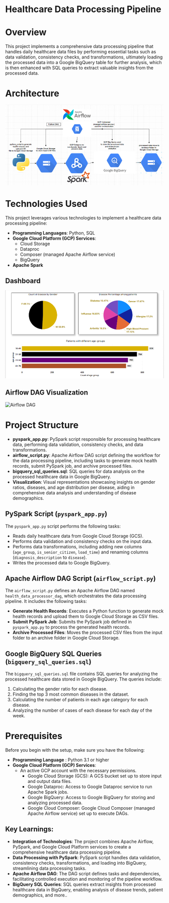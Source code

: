 # Healthcare Data Processing Pipeline

# Overview
This project implements a comprehensive data processing pipeline that handles daily healthcare data files by performing essential tasks such as data validation, consistency checks, and transformations, ultimately loading the processed data into a Google BigQuery table for further analysis, which is then enhanced with SQL queries to extract valuable insights from the processed data.

# Architecture

![Architecture Diagram](https://github.com/MrSachinGoyal/Healthcare-Data-Processing-Pipeline/raw/master/architecture.png)

# Technologies Used
This project leverages various technologies to implement a healthcare data processing pipeline:

- **Programming Languages**: Python, SQL
- **Google Cloud Platform (GCP) Services**: 
  - Cloud Storage
  - Dataproc
  - Composer (managed Apache Airflow service)
  - BigQuery
- **Apache Spark**

## Dashboard
![Alt Text](https://github.com/MrSachinGoyal/Healthcare-Data-Processing-Pipeline/blob/master/dashboard.png)

## Airflow DAG Visualization

![Airflow DAG](https://github.com/MrSachinGoyal/healthcare_data_processing_pipeline/blob/master/airflow_dag.png?raw=true)

# Project Structure
- **pyspark_app.py**: PySpark script responsible for processing healthcare data, performing data validation, consistency checks, and data transformations.
- **airflow_script.py**: Apache Airflow DAG script defining the workflow for the data processing pipeline, including tasks to generate mock health records, submit PySpark job, and archive processed files.
- **bigquery_sql_queries.sql**: SQL queries for data analysis on the processed healthcare data in Google BigQuery.
- **Visualization**: Visual representations showcasing insights on gender ratios, diseases, and age distribution per disease, aiding in comprehensive data analysis and understanding of disease demographics.

## PySpark Script (`pyspark_app.py`)
The `pyspark_app.py` script performs the following tasks:

- Reads daily healthcare data from Google Cloud Storage (GCS).
- Performs data validation and consistency checks on the input data.
- Performs data transformations, including adding new columns (`age_group`, `is_senior_citizen`, `load_time`) and renaming columns (`diagnosis_description` to `disease`).
- Writes the processed data to Google BigQuery.

## Apache Airflow DAG Script (`airflow_script.py`)
The `airflow_script.py` defines an Apache Airflow DAG named `health_data_processor_dag`, which orchestrates the data processing pipeline. It includes the following tasks:

- **Generate Health Records**: Executes a Python function to generate mock health records and upload them to Google Cloud Storage as CSV files.
- **Submit PySpark Job**: Submits the PySpark job defined in `pyspark_app.py` to process the generated health records.
- **Archive Processed Files**: Moves the processed CSV files from the input folder to an archive folder in Google Cloud Storage.

## Google BigQuery SQL Queries (`bigquery_sql_queries.sql`)
The `bigquery_sql_queries.sql` file contains SQL queries for analyzing the processed healthcare data stored in Google BigQuery. The queries include:

1. Calculating the gender ratio for each disease.
2. Finding the top 3 most common diseases in the dataset.
3. Calculating the number of patients in each age category for each disease.
4. Analyzing the number of cases of each disease for each day of the week.

# Prerequisites
Before you begin with the setup, make sure you have the following:

- **Programming Language** : Python 3.1 or higher
- **Google Cloud Platform (GCP) Services**:
   - An active GCP account with the necessary permissions.
     - Google Cloud Storage (GCS): A GCS bucket set up to store input and output data files.
     - Google Dataproc: Access to Google Dataproc service to run Apache Spark jobs.
     - Google BigQuery: Access to Google BigQuery for storing and analyzing processed data.
     - Google Cloud Composer: Google Cloud Composer (managed Apache Airflow service) set up to execute DAGs.

## Key Learnings:
- **Integration of Technologies**: The project combines Apache Airflow, PySpark, and Google Cloud Platform services to create a comprehensive healthcare data processing pipeline.
- **Data Processing with PySpark**: PySpark script handles data validation, consistency checks, transformations, and loading into BigQuery, streamlining data processing tasks.
- **Apache Airflow DAG**: The DAG script defines tasks and dependencies, facilitating controlled execution and monitoring of the pipeline workflow.
- **BigQuery SQL Queries**: SQL queries extract insights from processed healthcare data in BigQuery, enabling analysis of disease trends, patient demographics, and more..
  
